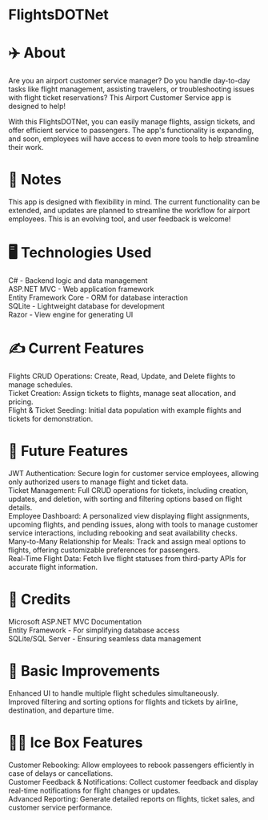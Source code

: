 # FlightsDOTNet
# ✈️ About
Are you an airport customer service manager? Do you handle day-to-day tasks like flight management, assisting travelers, or troubleshooting issues with flight ticket reservations? This Airport Customer Service app is designed to help!

With this FlightsDOTNet, you can easily manage flights, assign tickets, and offer efficient service to passengers. The app's functionality is expanding, and soon, employees will have access to even more tools to help streamline their work.

# 📝 Notes
This app is designed with flexibility in mind. The current functionality can be extended, and updates are planned to streamline the workflow for airport employees. This is an evolving tool, and user feedback is welcome!

# 🖥️ Technologies Used
C# - Backend logic and data management<br />
ASP.NET MVC - Web application framework<br />
Entity Framework Core - ORM for database interaction<br />
SQLite - Lightweight database for development<br />
Razor - View engine for generating UI<br />

# ✍️ Current Features
Flights CRUD Operations: Create, Read, Update, and Delete flights to manage schedules.<br />
Ticket Creation: Assign tickets to flights, manage seat allocation, and pricing.<br />
Flight & Ticket Seeding: Initial data population with example flights and tickets for demonstration.

# 🚀 Future Features
JWT Authentication: Secure login for customer service employees, allowing only authorized users to manage flight and ticket data.<br />
Ticket Management: Full CRUD operations for tickets, including creation, updates, and deletion, with sorting and filtering options based on flight details.<br />
Employee Dashboard: A personalized view displaying flight assignments, upcoming flights, and pending issues, along with tools to manage customer service interactions, including rebooking and seat availability checks.<br />
Many-to-Many Relationship for Meals: Track and assign meal options to flights, offering customizable preferences for passengers.<br />
Real-Time Flight Data: Fetch live flight statuses from third-party APIs for accurate flight information.

# 🤝 Credits
Microsoft ASP.NET MVC Documentation<br />
Entity Framework - For simplifying database access<br />
SQLite/SQL Server - Ensuring seamless data management<br />

# 🔧 Basic Improvements
Enhanced UI to handle multiple flight schedules simultaneously.<br />
Improved filtering and sorting options for flights and tickets by airline, destination, and departure time.

# 🧊🥊 Ice Box Features
Customer Rebooking: Allow employees to rebook passengers efficiently in case of delays or cancellations.<br />
Customer Feedback & Notifications: Collect customer feedback and display real-time notifications for flight changes or updates.<br />
Advanced Reporting: Generate detailed reports on flights, ticket sales, and customer service performance.


